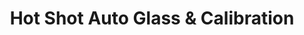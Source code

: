 ---
title: "Hot Shot Auto Glass & Calibration"
url: /georgetown/hot-shot-auto-glass-and-calibration/
shop: car repair
---